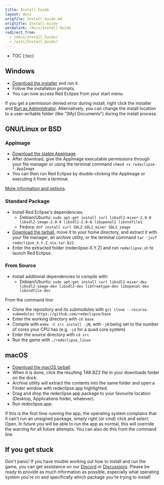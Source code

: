 ```yaml
---
title: Install Guide
layout: docs
origfile: Install-Guide.md
origtitle: Install-Guide
permalink: /docs/Install-Guide
redirect_from:
  - /docs/Install_Guide/
  - /wiki/Install_Guide/
---
```

* TOC
{:toc}
## Windows
- [Download the installer](/download/windows) and run it.
- Follow the installation prompts.
- You can now access Red Eclipse from your start menu.

If you get a permission denied error during install, right click the installer and [Run as Administrator](http://windows.microsoft.com/en-us/windows7/how-do-i-run-an-application-once-with-a-full-administrator-access-token). Alternatively, you can change the install location to a user-writable folder (like "[My] Documents") during the install process.

## GNU/Linux or BSD
### AppImage
- [Download the stable AppImage](/download/appimage)
- After download, give the AppImage executable permissions through your file manager or using the terminal command `chmod +x redeclipse-*.AppImage`
- You can then run Red Eclipse by double-clicking the AppImage or executing it from a terminal.

[More information and options](AppImages).

### Standard Package
- Install Red Eclipse's dependencies.
    - Debian/Ubuntu: `sudo apt-get install curl libsdl2-mixer-2.0-0 libsdl2-image-2.0-0 libsdl2-2.0-0 libopenal1 libsndfile1`
    - Fedora: `dnf install curl SDL2 SDL2_mixer SDL2_image`
- [Download the tarball](/download/linux), move it to your home directory, and extract it with your file manager, an archive utility, or the terminal command `tar -jxvf redeclipse_X.Y.Z_nix.tar.bz2`.
- Enter the extracted folder (redeclipse-X.Y.Z) and run `redeclipse.sh` to launch Red Eclipse.

### From Source
- Install additional dependencies to compile with:
    - Debian/Ubuntu: `sudo apt-get install curl libsdl2-mixer-dev libsdl2-image-dev libsdl2-dev libfreetype-dev libopenal-dev libsndfile-dev`

From the command line:
- Clone the repository and its submodules with `git clone --recurse-submodules https://github.com/redeclipse/base`
- Enter the working directory with `cd base`
- Compile with `make -C src install -jN`, with `-jN` being set to the number of cores your CPU has (e.g. `-j4` for a quad core system)
- Enter the source directory with `cd src`
- Run the game with `./redeclipse_linux`

## macOS
- [Download the macOS tarball](/download/macos).
- When it is done, click the resulting TAR.BZ2 file in your downloads folder on the dock.
- Archive utility will extract the contents into the same folder and open a Finder window with redeclipse.app highlighted.
- Drag and drop the redeclipse.app package to your favourite location (Desktop, Applications folder, whatever).
- Run redeclipse.app.

If this is the first time running the app, the operating system complains that it can't run an unsigned package, simply right (or cmd) click and select Open. In future you will be able to run the app as normal, this will override the warning for all future attempts. You can also do this from the command line.

## If you get stuck
Don't panic! If you have trouble working out how to install and run the game, you can get assistance on our [Discord](/discord) or [Discussions](/discuss). Please be ready to provide as much information as possible, especially what operating system you're on and specifically which package you're trying to install! 
